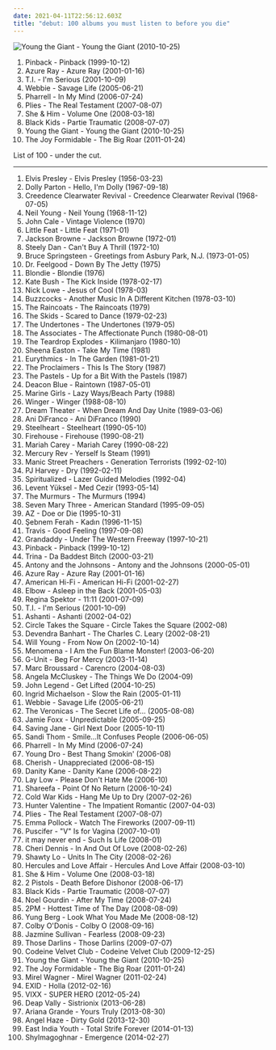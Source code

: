 ```yaml
---
date: 2021-04-11T22:56:12.603Z
title: "debut: 100 albums you must listen to before you die"
---
```

![Young the Giant - Young the Giant (2010-10-25)](http://coverartarchive.org/release/358818df-ed4e-43b9-8f34-dcd513934d50/6626320723-500.jpg "Young the Giant - Young the Giant (2010-10-25)")
<ol class="albums">
<li data-cover="https://img.discogs.com/V0ddosoFPJo5yGKPbvUkXieCd40=/fit-in/600x600/filters:strip_icc():format(jpeg):mode_rgb():quality(90)/discogs-images/R-5611057-1486677471-1648.jpeg.jpg" data-tags="indie" role="button">Pinback - Pinback (1999-10-12)</li>
<li data-cover="http://coverartarchive.org/release/e02ccb17-e073-4439-a38c-a5008e1bcead/22576180833-500.jpg" data-tags="female vocalists, 00s" role="button">Azure Ray - Azure Ray (2001-01-16)</li>
<li data-cover="http://coverartarchive.org/release/1caf1c16-3169-431e-a304-cbd836147d95/2517400890-500.jpg" data-tags="ti" role="button">T.I. - I'm Serious (2001-10-09)</li>
<li data-cover="http://coverartarchive.org/release/a496dce8-80bb-4eb6-ac5b-2e29018e1f4a/26214525376-500.jpg" data-tags="hip-hop, rap, gangsta rap, debut, playlist1, lil boosie and webbie, media player library, savagelife" role="button">Webbie - Savage Life (2005-06-21)</li>
<li data-cover="http://coverartarchive.org/release/e0eca4e0-44e4-37ef-bfda-4398dfcd860f/9673756581-500.jpg" data-tags="contemporary r&b" role="button">Pharrell - In My Mind (2006-07-24)</li>
<li data-cover="https://img.discogs.com/QiFcJ1QzRxn88VsLIN-l2HRXVvs=/fit-in/240x240/filters:strip_icc():format(jpeg):mode_rgb():quality(90)/discogs-images/R-1418976-1218095054.jpeg.jpg" data-tags="recent hot, real testament" role="button">Plies - The Real Testament (2007-08-07)</li>
<li data-cover="http://coverartarchive.org/release/ee79e860-68e7-46ad-bebb-8a003a1dc7a4/4804280407-500.jpg" data-tags="indie" role="button">She & Him - Volume One (2008-03-18)</li>
<li data-cover="https://img.discogs.com/fi-H7ZPALPcsWhQEkhhSWu4v05k=/fit-in/600x601/filters:strip_icc():format(jpeg):mode_rgb():quality(90)/discogs-images/R-1404081-1494614671-4937.jpeg.jpg" data-tags="indie pop" role="button">Black Kids - Partie Traumatic (2008-07-07)</li>
<li data-cover="http://coverartarchive.org/release/358818df-ed4e-43b9-8f34-dcd513934d50/6626320723-500.jpg" data-tags="indie rock, alternative rock" role="button">Young the Giant - Young the Giant (2010-10-25)</li>
<li data-cover="http://coverartarchive.org/release/300135a3-b971-4943-8d5e-6fb40c2d0253/4812805415-500.jpg" data-tags="indie rock, noise pop, alternative pop" role="button">The Joy Formidable - The Big Roar (2011-01-24)</li>
</ol>
List of 100 - under the cut.
<!-- more -->

_________________

<ol class="albums">
<li data-cover="https://via.placeholder.com/450" data-tags="rock n roll, 50s" role="button">
Elvis Presley - Elvis Presley (1956-03-23)
</li>
<li data-cover="http://coverartarchive.org/release/688fe778-8e72-4d79-9c24-25a2a1cf6ce6/1853738994-500.jpg" data-tags="country, usa, country-pop, country-folk, debut, traditional country, 1960's" role="button">
Dolly Parton - Hello, I'm Dolly (1967-09-18)
</li>
<li data-cover="http://coverartarchive.org/release/9246bec3-3805-417e-9fdc-7f5c3f074821/8749824583-500.jpg" data-tags="classic rock, blues rock, swamp rock" role="button">
Creedence Clearwater Revival - Creedence Clearwater Revival (1968-07-05)
</li>
<li data-cover="https://img.discogs.com/1cJzdlPTCCbyvWKrutbXoSF6qYQ=/fit-in/506x390/filters:strip_icc():format(jpeg):mode_rgb():quality(90)/discogs-images/R-4402209-1363940112-9202.jpeg.jpg" data-tags="folk rock, singer-songwriter" role="button">
Neil Young - Neil Young (1968-11-12)
</li>
<li data-cover="https://img.discogs.com/mEZJWBt4ebrznwBCtifb0xeE8Pw=/fit-in/600x596/filters:strip_icc():format(jpeg):mode_rgb():quality(90)/discogs-images/R-10470208-1498082862-7740.jpeg.jpg" data-tags="rock, art rock" role="button">
John Cale - Vintage Violence (1970)
</li>
<li data-cover="https://img.discogs.com/DeOctKBlTZ-6N_ij33SpL886ckI=/fit-in/600x600/filters:strip_icc():format(jpeg):mode_rgb():quality(90)/discogs-images/R-2252250-1272800879.jpeg.jpg" data-tags="americana, forever cool" role="button">
Little Feat - Little Feat (1971-01)
</li>
<li data-cover="http://coverartarchive.org/release/0a95ef41-da98-4371-b014-1ac433f9d5f0/13914682359-500.jpg" data-tags="rock, 70s" role="button">
Jackson Browne - Jackson Browne (1972-01)
</li>
<li data-cover="http://coverartarchive.org/release/3f117e8c-4bb1-3fad-92d8-f931b9102ed1/7039923170-500.jpg" data-tags="70s, steely dan, classic rock, rock" role="button">
Steely Dan - Can't Buy A Thrill (1972-10)
</li>
<li data-cover="http://coverartarchive.org/release/4918b02c-c0ce-4d03-88f1-2eba7924a4ee/14054175302-500.jpg" data-tags="rock" role="button">
Bruce Springsteen - Greetings from Asbury Park, N.J. (1973-01-05)
</li>
<li data-cover="http://coverartarchive.org/release/ba7e873e-eb0c-4241-93a0-adda93769287/16221998364-500.jpg" data-tags="pub rock" role="button">
Dr. Feelgood - Down By The Jetty (1975)
</li>
<li data-cover="https://img.discogs.com/LkU56dhFVorhZxfTQiDWSwYXZrE=/fit-in/600x536/filters:strip_icc():format(jpeg):mode_rgb():quality(90)/discogs-images/R-6516993-1421045537-2206.jpeg.jpg" data-tags="new wave, female vocalists" role="button">
Blondie - Blondie (1976)
</li>
<li data-cover="https://img.discogs.com/VRMb3RLFAY9udhH7Cg_XN6mNcVA=/fit-in/597x600/filters:strip_icc():format(jpeg):mode_rgb():quality(90)/discogs-images/R-3089864-1338821720-9527.jpeg.jpg" data-tags="70s, female vocalists" role="button">
Kate Bush - The Kick Inside (1978-02-17)
</li>
<li data-cover="https://img.discogs.com/ihMy91BRBRswa1Wi9TdPR1C4Gq8=/fit-in/597x600/filters:strip_icc():format(jpeg):mode_rgb():quality(90)/discogs-images/R-1587983-1440359972-6749.jpeg.jpg" data-tags="rock" role="button">
Nick Lowe - Jesus of Cool (1978-03)
</li>
<li data-cover="https://img.discogs.com/a3UQ9-x0vzWAZWsyFhLLKqbr8vI=/fit-in/600x600/filters:strip_icc():format(jpeg):mode_rgb():quality(90)/discogs-images/R-3533376-1334183708.jpeg.jpg" data-tags="punk rock, punk" role="button">
Buzzcocks - Another Music In A Different Kitchen (1978-03-10)
</li>
<li data-cover="https://img.discogs.com/CHsfHD4w-l5RudRnVxBjnOZ_ips=/fit-in/573x598/filters:strip_icc():format(jpeg):mode_rgb():quality(90)/discogs-images/R-380654-1314912314.jpeg.jpg" data-tags="post-punk" role="button">
The Raincoats - The Raincoats (1979)
</li>
<li data-cover="https://via.placeholder.com/450" data-tags="punk, scotland, 1970's, debut, debut albums, have on vinyl, 1979 albums, albums i have on mp3, punk albums" role="button">
The Skids - Scared to Dance (1979-02-23)
</li>
<li data-cover="http://coverartarchive.org/release/e3d6480b-e431-40e7-84c7-160923940b60/12764953075-500.jpg" data-tags="punk rock, punk" role="button">
The Undertones - The Undertones (1979-05)
</li>
<li data-cover="http://coverartarchive.org/release/6f0471c1-4c64-370c-b577-7a5ab22d084e/18464949915-500.jpg" data-tags="post-punk" role="button">
The Associates - The Affectionate Punch (1980-08-01)
</li>
<li data-cover="http://coverartarchive.org/release/d8e7cd01-5596-34ff-93e3-5ff5a2ca4f23/3736915452-500.jpg" data-tags="80s, post-punk" role="button">
The Teardrop Explodes - Kilimanjaro (1980-10)
</li>
<li data-cover="http://coverartarchive.org/release/4938eac0-79c5-4c36-8bab-69e30a440df6/22207202273-500.jpg" data-tags="scotland, debut, 1980's" role="button">
Sheena Easton - Take My Time (1981)
</li>
<li data-cover="https://img.discogs.com/lNjxnMqCJVXLJCr0noZYnHxLKIM=/fit-in/599x600/filters:strip_icc():format(jpeg):mode_rgb():quality(90)/discogs-images/R-1960287-1453680699-9633.jpeg.jpg" data-tags="80s, synthpop" role="button">
Eurythmics - In The Garden (1981-01-21)
</li>
<li data-cover="https://img.discogs.com/SrQO7Q2d5uvxatZc0H0vIr0EdVA=/fit-in/600x599/filters:strip_icc():format(jpeg):mode_rgb():quality(90)/discogs-images/R-498930-1469359019-2301.jpeg.jpg" data-tags="scotland, debut, 2000's, 10 out of 10, all-time favorite albums" role="button">
The Proclaimers - This Is The Story (1987)
</li>
<li data-cover="https://img.discogs.com/dUxTPDSzYUNkgEeMx45zQU0LVqQ=/fit-in/500x494/filters:strip_icc():format(jpeg):mode_rgb():quality(90)/discogs-images/R-1217551-1318814588.jpeg.jpg" data-tags="indie, 80s" role="button">
The Pastels - Up for a Bit With the Pastels (1987)
</li>
<li data-cover="https://img.discogs.com/E7_CDzDUg-Zwwa199ioyPr1tbuM=/fit-in/600x594/filters:strip_icc():format(jpeg):mode_rgb():quality(90)/discogs-images/R-1673085-1235996704.jpeg.jpg" data-tags="scottish" role="button">
Deacon Blue - Raintown (1987-05-01)
</li>
<li data-cover="https://img.discogs.com/mWZnRhvi40K0WhvI7M8hEjz3bO0=/fit-in/600x600/filters:strip_icc():format(jpeg):mode_rgb():quality(90)/discogs-images/R-852393-1165449394.jpeg.jpg" data-tags="twee" role="button">
Marine Girls - Lazy Ways/Beach Party (1988)
</li>
<li data-cover="http://coverartarchive.org/release/c739cba6-9dc7-4ef6-bcc0-47cf9d68cf08/13723459826-500.jpg" data-tags="hard rock" role="button">
Winger - Winger (1988-08-10)
</li>
<li data-cover="http://coverartarchive.org/release/80659e3d-dffd-3e65-9a37-16437405fdbd/14168305413-500.jpg" data-tags="progressive metal" role="button">
Dream Theater - When Dream And Day Unite (1989-03-06)
</li>
<li data-cover="https://img.discogs.com/cYF-iGxgaE8sZe-QBfL7CYO5nZ0=/fit-in/600x601/filters:strip_icc():format(jpeg):mode_rgb():quality(90)/discogs-images/R-13663433-1558540782-3191.jpeg.jpg" data-tags="acoustic, indie" role="button">
Ani DiFranco - Ani DiFranco (1990)
</li>
<li data-cover="http://coverartarchive.org/release/21cf700f-a76e-4777-87af-199db0016ef8/16378850387-500.jpg" data-tags="hard rock" role="button">
Steelheart - Steelheart (1990-05-10)
</li>
<li data-cover="http://coverartarchive.org/release/e9459fb6-3714-451e-9f32-2029fba8be3c/15598917767-500.jpg" data-tags="rock, hard rock, 80s, hair metal, glam metal, firehouse" role="button">
Firehouse - Firehouse (1990-08-21)
</li>
<li data-cover="http://coverartarchive.org/release/698fa1f0-6e8c-42a0-a1dd-9558d0d521ee/1637729272-500.jpg" data-tags="pop" role="button">
Mariah Carey - Mariah Carey (1990-08-22)
</li>
<li data-cover="http://coverartarchive.org/release/7dd1e959-bb27-4a6d-8454-41ec80c3d0d9/15474284185-500.jpg" data-tags="psychedelic, neo-psychedelia" role="button">
Mercury Rev - Yerself Is Steam (1991)
</li>
<li data-cover="https://img.discogs.com/GQLcU8u1ZNMwfInUdtY2_Uz6nQ0=/fit-in/500x500/filters:strip_icc():format(jpeg):mode_rgb():quality(90)/discogs-images/R-3688303-1471467370-3560.jpeg.jpg" data-tags="90s, rock" role="button">
Manic Street Preachers - Generation Terrorists (1992-02-10)
</li>
<li data-cover="http://coverartarchive.org/release/5acd49f9-0fa8-4bf3-9d4e-894b89e6147f/2379460209-500.jpg" data-tags="rock, alternative, female vocalists" role="button">
PJ Harvey - Dry (1992-02-11)
</li>
<li data-cover="http://coverartarchive.org/release/21d0c2f7-cf7d-4c99-80ec-4a13cf098f58/27225076889-500.jpg" data-tags="indie, electronic, rock, 90s" role="button">
Spiritualized - Lazer Guided Melodies (1992-04)
</li>
<li data-cover="http://coverartarchive.org/release/3862f14f-ad72-4654-a3f9-883940666a5c/9102536359-500.jpg" data-tags="turkish pop, debut, 90s turkish pop, 90lar turkce pop, 90li yillar" role="button">
Levent Yüksel - Med Cezir (1993-05-14)
</li>
<li data-cover="http://coverartarchive.org/release/5941dfb0-209a-4661-9301-ae665b30223d/16110823346-500.jpg" data-tags="pop, acoustic" role="button">
The Murmurs - The Murmurs (1994)
</li>
<li data-cover="http://coverartarchive.org/release/10f6c3ad-5e56-445a-b9f4-429d4d3bf5dc/9969627031-500.jpg" data-tags="90s" role="button">
Seven Mary Three - American Standard (1995-09-05)
</li>
<li data-cover="http://coverartarchive.org/release/8d6b3a54-f016-4012-872d-c9be4348b750/13795658189-500.jpg" data-tags="east coast rap, mafioso rap" role="button">
AZ - Doe or Die (1995-10-31)
</li>
<li data-cover="http://coverartarchive.org/release/d44ae919-ecca-4587-b460-97c2f1c9042d/10187158587-500.jpg" data-tags="rock, rock n roll, turkish rock, debut, benimmm, s ferah" role="button">
Şebnem Ferah - Kadın (1996-11-15)
</li>
<li data-cover="https://via.placeholder.com/450" data-tags="rock" role="button">
Travis - Good Feeling (1997-09-08)
</li>
<li data-cover="http://coverartarchive.org/release/a7f89d02-9f8c-40f5-adc7-9b63631bc464/13321854605-500.jpg" data-tags="indie, indie rock, 90s" role="button">
Grandaddy - Under The Western Freeway (1997-10-21)
</li>
<li data-cover="https://img.discogs.com/V0ddosoFPJo5yGKPbvUkXieCd40=/fit-in/600x600/filters:strip_icc():format(jpeg):mode_rgb():quality(90)/discogs-images/R-5611057-1486677471-1648.jpeg.jpg" data-tags="indie" role="button">
Pinback - Pinback (1999-10-12)
</li>
<li data-cover="https://img.discogs.com/TzUQGsUxe81laWKs3E86gBGLu2Y=/fit-in/600x610/filters:strip_icc():format(jpeg):mode_rgb():quality(90)/discogs-images/R-311604-1521574096-1758.jpeg.jpg" data-tags="female, hip hop, rap, female artists, debut, 50 cent, female rapper, florida hip-hop" role="button">
Trina - Da Baddest Bitch (2000-03-21)
</li>
<li data-cover="https://img.discogs.com/jfZn4knjvcFv-_U0n649Rn6Xb8k=/fit-in/294x300/filters:strip_icc():format(jpeg):mode_rgb():quality(90)/discogs-images/R-9533581-1482236077-1712.png.jpg" data-tags="chamber pop, piano" role="button">
Antony and the Johnsons - Antony and the Johnsons (2000-05-01)
</li>
<li data-cover="http://coverartarchive.org/release/e02ccb17-e073-4439-a38c-a5008e1bcead/22576180833-500.jpg" data-tags="female vocalists, 00s" role="button">
Azure Ray - Azure Ray (2001-01-16)
</li>
<li data-cover="http://coverartarchive.org/release/ce3418e9-83f9-4ecb-acc5-82c47a67c9b5/6010970718-500.jpg" data-tags="rock" role="button">
American Hi-Fi - American Hi-Fi (2001-02-27)
</li>
<li data-cover="https://via.placeholder.com/450" data-tags="alternative" role="button">
Elbow - Asleep in the Back (2001-05-03)
</li>
<li data-cover="http://coverartarchive.org/release/df05a613-0cde-4f9c-bf69-59bd3b76be3e/5817135757-500.jpg" data-tags="jazz, piano, anti-folk" role="button">
Regina Spektor - 11:11 (2001-07-09)
</li>
<li data-cover="http://coverartarchive.org/release/1caf1c16-3169-431e-a304-cbd836147d95/2517400890-500.jpg" data-tags="ti" role="button">
T.I. - I'm Serious (2001-10-09)
</li>
<li data-cover="http://coverartarchive.org/release/6abc2071-c938-4659-b000-aeef26a8433c/7448267217-500.jpg" data-tags="rnb, ashanti" role="button">
Ashanti - Ashanti (2002-04-02)
</li>
<li data-cover="http://coverartarchive.org/release/2b9a7c33-d006-46cf-88f0-3d6def35f2dc/26816811552-500.jpg" data-tags="post-hardcore" role="button">
Circle Takes the Square - Circle Takes the Square (2002-08)
</li>
<li data-cover="https://img.discogs.com/ABYxJVutWRPNa5fZEuDYQSbB8qY=/fit-in/585x600/filters:strip_icc():format(jpeg):mode_rgb():quality(90)/discogs-images/R-2245515-1422357698-2195.jpeg.jpg" data-tags="folk, freak folk" role="button">
Devendra Banhart - The Charles C. Leary (2002-08-21)
</li>
<li data-cover="http://coverartarchive.org/release/9c9e914a-3bb5-44c4-ad1e-b821a835c553/8940559156-500.jpg" data-tags="will young, uk number one" role="button">
Will Young - From Now On (2002-10-14)
</li>
<li data-cover="http://coverartarchive.org/release/78e74e38-2d46-43ee-9efe-51d14a03034f/25457879078-500.jpg" data-tags="indie, experimental, post rock" role="button">
Menomena - I Am the Fun Blame Monster! (2003-06-20)
</li>
<li data-cover="https://img.discogs.com/0GRKX6vZKxmykt49aVPTcsro_F4=/fit-in/300x298/filters:strip_icc():format(jpeg):mode_rgb():quality(90)/discogs-images/R-1963323-1255339548.jpeg.jpg" data-tags="rap, g-unit" role="button">
G-Unit - Beg For Mercy (2003-11-14)
</li>
<li data-cover="http://coverartarchive.org/release/25b257bc-dd00-442f-9152-18f22b91b18c/13177956202-500.jpg" data-tags="funky blues" role="button">
Marc Broussard - Carencro (2004-08-03)
</li>
<li data-cover="https://img.discogs.com/vAJQ3h62AUWHSg4o0gy7x6Twxms=/fit-in/600x595/filters:strip_icc():format(jpeg):mode_rgb():quality(90)/discogs-images/R-1089457-1360501153-7073.jpeg.jpg" data-tags="soul, alternative, folk, singer-songwriter" role="button">
Angela McCluskey - The Things We Do (2004-09)
</li>
<li data-cover="https://img.discogs.com/6o0kSzwGbQoieBogv-1J7NZu0OU=/fit-in/600x588/filters:strip_icc():format(jpeg):mode_rgb():quality(90)/discogs-images/R-590002-1348400015-6358.jpeg.jpg" data-tags="soul, rnb" role="button">
John Legend - Get Lifted (2004-10-25)
</li>
<li data-cover="http://coverartarchive.org/release/ee393876-5279-47d8-9d2b-f11602ff9a87/10361323668-500.jpg" data-tags="indie" role="button">
Ingrid Michaelson - Slow the Rain (2005-01-11)
</li>
<li data-cover="http://coverartarchive.org/release/a496dce8-80bb-4eb6-ac5b-2e29018e1f4a/26214525376-500.jpg" data-tags="hip-hop, rap, gangsta rap, debut, playlist1, lil boosie and webbie, media player library, savagelife" role="button">
Webbie - Savage Life (2005-06-21)
</li>
<li data-cover="http://coverartarchive.org/release/8fde8d7d-3f56-3d6e-8025-c8e9e5e76038/14903323808-500.jpg" data-tags="pop, pop punk, the veronicas" role="button">
The Veronicas - The Secret Life of... (2005-08-08)
</li>
<li data-cover="http://coverartarchive.org/release/aff5d815-40a6-35bf-af99-9d5dea7091aa/3110636482-500.jpg" data-tags="jamie foxx unpredictable, rnb" role="button">
Jamie Foxx - Unpredictable (2005-09-25)
</li>
<li data-cover="http://coverartarchive.org/release/72daec59-4623-4343-b36c-eeed703575ee/13098458362-500.jpg" data-tags="debut, discoverockult, saving jane, discovered gems" role="button">
Saving Jane - Girl Next Door (2005-10-11)
</li>
<li data-cover="http://coverartarchive.org/release/ad575d96-11ce-4809-9d7b-0ef2e5aa7409/5146187890-500.jpg" data-tags="acoustic" role="button">
Sandi Thom - Smile...It Confuses People (2006-06-05)
</li>
<li data-cover="http://coverartarchive.org/release/e0eca4e0-44e4-37ef-bfda-4398dfcd860f/9673756581-500.jpg" data-tags="contemporary r&b" role="button">
Pharrell - In My Mind (2006-07-24)
</li>
<li data-cover="http://coverartarchive.org/release/3d9c2f61-7fa3-4d75-b4de-c0c7d3cc26cf/9375717257-500.jpg" data-tags="young dro" role="button">
Young Dro - Best Thang Smokin' (2006-08)
</li>
<li data-cover="http://coverartarchive.org/release/b7ef7ad3-b581-4e7a-a550-3e9b966caa93/9609859246-500.jpg" data-tags="rnb" role="button">
Cherish - Unappreciated (2006-08-15)
</li>
<li data-cover="https://img.discogs.com/3nzumkYs-JReR0hQ9RO1Coz8STQ=/fit-in/500x500/filters:strip_icc():format(jpeg):mode_rgb():quality(90)/discogs-images/R-763523-1156330132.jpeg.jpg" data-tags="pop, rnb" role="button">
Danity Kane - Danity Kane (2006-08-22)
</li>
<li data-cover="https://img.discogs.com/mTAdRzG0RV_nIqWEYxIfNWmHFT0=/fit-in/225x225/filters:strip_icc():format(jpeg):mode_rgb():quality(90)/discogs-images/R-4015077-1352394047-4937.png.jpg" data-tags="debut" role="button">
Lay Low - Please Don't Hate Me (2006-10)
</li>
<li data-cover="https://img.discogs.com/dk60iluszmobRxZsXOUr3Gj0KwA=/fit-in/600x596/filters:strip_icc():format(jpeg):mode_rgb():quality(90)/discogs-images/R-1161026-1603419874-4034.jpeg.jpg" data-tags="debut, vixen with a splash of swagger stright up" role="button">
Shareefa - Point Of No Return (2006-10-24)
</li>
<li data-cover="https://img.discogs.com/RV2cNYD-otO_BgMowcXxlM1KAKk=/fit-in/600x599/filters:strip_icc():format(jpeg):mode_rgb():quality(90)/discogs-images/R-2553259-1291253508.jpeg.jpg" data-tags="indie, debut" role="button">
Cold War Kids - Hang Me Up to Dry (2007-02-26)
</li>
<li data-cover="http://coverartarchive.org/release/813043b5-ea0a-412e-a355-6695593b3035/19647171584-500.jpg" data-tags="rock, usa, 2000s, debut, hunter valentine" role="button">
Hunter Valentine - The Impatient Romantic (2007-04-03)
</li>
<li data-cover="https://img.discogs.com/QiFcJ1QzRxn88VsLIN-l2HRXVvs=/fit-in/240x240/filters:strip_icc():format(jpeg):mode_rgb():quality(90)/discogs-images/R-1418976-1218095054.jpeg.jpg" data-tags="recent hot, real testament" role="button">
Plies - The Real Testament (2007-08-07)
</li>
<li data-cover="https://img.discogs.com/HaLy-LjhW1ajomDjdYvs_P2UByc=/fit-in/197x200/filters:strip_icc():format(jpeg):mode_rgb():quality(90)/discogs-images/R-1061139-1189064439.jpeg.jpg" data-tags="indie" role="button">
Emma Pollock - Watch The Fireworks (2007-09-11)
</li>
<li data-cover="http://coverartarchive.org/release/6529af84-0761-4a81-85d4-b288bbc52478/5483316468-500.jpg" data-tags="debut" role="button">
Puscifer - "V" Is for Vagina (2007-10-01)
</li>
<li data-cover="http://coverartarchive.org/release/15eff7ff-7477-4aa5-b8ff-f2fe3342ac36/2884818671-500.jpg" data-tags="post-rock" role="button">
it may never end - Such Is Life (2008-01)
</li>
<li data-cover="http://coverartarchive.org/release/8b0cf209-0f8f-45f9-9ab3-0826e31b64a9/26909254187-500.jpg" data-tags="soul, female vocalists, smooth, debut, good singer, my album collection" role="button">
Cheri Dennis - In And Out Of Love (2008-02-26)
</li>
<li data-cover="http://coverartarchive.org/release/d8a4b962-2d19-47e9-af36-25b7f5ee92e5/20185128192-500.jpg" data-tags="lo" role="button">
Shawty Lo - Units In The City (2008-02-26)
</li>
<li data-cover="http://coverartarchive.org/release/b5be52c1-9c7c-4e7e-a8c2-5e2de309a11d/21164902564-500.jpg" data-tags="electronic, 00s" role="button">
Hercules and Love Affair - Hercules And Love Affair (2008-03-10)
</li>
<li data-cover="http://coverartarchive.org/release/ee79e860-68e7-46ad-bebb-8a003a1dc7a4/4804280407-500.jpg" data-tags="indie" role="button">
She & Him - Volume One (2008-03-18)
</li>
<li data-cover="http://coverartarchive.org/release/32a4245f-f57b-41e6-87f7-7b1067f57360/9375092249-500.jpg" data-tags="debut" role="button">
2 Pistols - Death Before Dishonor (2008-06-17)
</li>
<li data-cover="https://img.discogs.com/fi-H7ZPALPcsWhQEkhhSWu4v05k=/fit-in/600x601/filters:strip_icc():format(jpeg):mode_rgb():quality(90)/discogs-images/R-1404081-1494614671-4937.jpeg.jpg" data-tags="indie pop" role="button">
Black Kids - Partie Traumatic (2008-07-07)
</li>
<li data-cover="https://img.discogs.com/K-T3YpbxLbgex_d5IZv3PjXpwi0=/fit-in/355x355/filters:strip_icc():format(jpeg):mode_rgb():quality(90)/discogs-images/R-1459427-1427755770-9863.jpeg.jpg" data-tags="debut, new guy" role="button">
Noel Gourdin - After My Time (2008-07-24)
</li>
<li data-cover="http://coverartarchive.org/release/3aa106fa-be20-47cb-b579-17868828de16/28043691508-500.jpg" data-tags="k-pop" role="button">
2PM - Hottest Time of The Day (2008-08-09)
</li>
<li data-cover="http://coverartarchive.org/release/1f9f467d-360c-45a1-8279-3b1b3c0f3a38/15676709493-500.jpg" data-tags="rap" role="button">
Yung Berg - Look What You Made Me (2008-08-12)
</li>
<li data-cover="https://img.discogs.com/tLDGDEZS1hL2iVSCJ19fzz9rsyI=/fit-in/600x606/filters:strip_icc():format(jpeg):mode_rgb():quality(90)/discogs-images/R-2116217-1560203855-1165.jpeg.jpg" data-tags="debut" role="button">
Colby O'Donis - Colby O (2008-09-16)
</li>
<li data-cover="http://coverartarchive.org/release/3192c4f0-6099-4aa2-8008-09da81da0467/22600473176-500.jpg" data-tags="rnb, soul, female vocalists" role="button">
Jazmine Sullivan - Fearless (2008-09-23)
</li>
<li data-cover="https://img.discogs.com/S7IzHRW6YkZhuQbyETC5UnoBO3w=/fit-in/300x300/filters:strip_icc():format(jpeg):mode_rgb():quality(90)/discogs-images/R-1850129-1306649220.jpeg.jpg" data-tags="americana, alt-country, debut, unheard" role="button">
Those Darlins - Those Darlins (2009-07-07)
</li>
<li data-cover="http://coverartarchive.org/release/90da07da-c508-4490-9b40-30282de0146b/14520939762-500.jpg" data-tags="indie, pop, scotland, 2010s, debut, iwasrecommendedthis, try before i buy, fratellis, zachwyt absolutny" role="button">
Codeine Velvet Club - Codeine Velvet Club (2009-12-25)
</li>
<li data-cover="http://coverartarchive.org/release/358818df-ed4e-43b9-8f34-dcd513934d50/6626320723-500.jpg" data-tags="indie rock, alternative rock" role="button">
Young the Giant - Young the Giant (2010-10-25)
</li>
<li data-cover="http://coverartarchive.org/release/300135a3-b971-4943-8d5e-6fb40c2d0253/4812805415-500.jpg" data-tags="indie rock, noise pop, alternative pop" role="button">
The Joy Formidable - The Big Roar (2011-01-24)
</li>
<li data-cover="https://img.discogs.com/9Rz_SdT9c_N8E3u2deyURQdinfE=/fit-in/468x415/filters:strip_icc():format(jpeg):mode_rgb():quality(90)/discogs-images/R-2741848-1298977730.jpeg.jpg" data-tags="folk" role="button">
Mirel Wagner - Mirel Wagner (2011-02-24)
</li>
<li data-cover="http://coverartarchive.org/release/3147b150-bfcf-4e9b-9356-196f58bd9c68/9359232282-500.jpg" data-tags="k-pop" role="button">
EXID - Holla (2012-02-16)
</li>
<li data-cover="http://coverartarchive.org/release/a3df57bd-5e5b-43fd-a25c-3ae0a44e12f9/10701614554-500.jpg" data-tags="pop, asian, k-pop, male vocalists, boyband, kpop, debut, jellyfish, boy band, korean pop, ken, ravi, asian music, n, asian pop, leo, vixx, hyuk, korean boyband, korean boy band, hongbin, jellyfish entertainment" role="button">
VIXX - SUPER HERO (2012-05-24)
</li>
<li data-cover="https://img.discogs.com/aYeFlqZvadrkMMekFY1E0HPIc1o=/fit-in/600x600/filters:strip_icc():format(jpeg):mode_rgb():quality(90)/discogs-images/R-4694785-1372499121-9278.jpeg.jpg" data-tags="rock, blues rock" role="button">
Deap Vally - Sistrionix (2013-06-28)
</li>
<li data-cover="http://coverartarchive.org/release/e32719b7-0528-479c-992e-1b5ec4ebbb4a/9148397078-500.jpg" data-tags="pop" role="button">
Ariana Grande - Yours Truly (2013-08-30)
</li>
<li data-cover="https://img.discogs.com/RrHb8WTgTGz_NSAmIOx7VJBgRJg=/fit-in/225x225/filters:strip_icc():format(jpeg):mode_rgb():quality(90)/discogs-images/R-5464363-1394033302-9126.jpeg.jpg" data-tags="hip-hop, electronic, rap" role="button">
Angel Haze - Dirty Gold (2013-12-30)
</li>
<li data-cover="http://coverartarchive.org/release/84aa7ca1-94c2-4deb-841a-e48b4e910afe/22832217519-500.jpg" data-tags="ambient" role="button">
East India Youth - Total Strife Forever (2014-01-13)
</li>
<li data-cover="http://coverartarchive.org/release/6b33e3a3-943c-4ae1-8882-2265e9812099/6419938844-500.jpg" data-tags="doom metal, melodic death metal, dutch, underground, progressive death metal, debut, blackened death metal, melodic black metal, atmospheric black metal, progressive black metal" role="button">
Shylmagoghnar - Emergence (2014-02-27)
</li>
</ol>